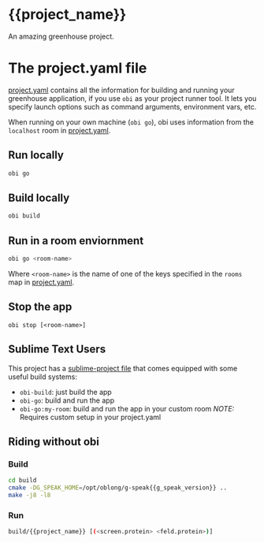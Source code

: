 # {{project_name}}
An amazing greenhouse project.


# The project.yaml file

[project.yaml](project.yaml) contains all the information for building and running your greenhouse application, if you use `obi` as your project runner tool.  It lets you specify launch options such as command arguments, environment vars, etc.

When running on your own machine (`obi go`), obi uses information from the `localhost` room in [project.yaml](project.yaml). 


## Run locally
```bash
obi go
```

## Build locally
```bash
obi build
```

## Run in a room enviornment
```bash
obi go <room-name>
```

Where `<room-name>` is the name of one of the keys specified in the `rooms` map in [project.yaml](project.yaml).

## Stop the app

	obi stop [<room-name>]


## Sublime Text Users

This project has a [sublime-project file]({{project_name}}.sublime-project) that comes equipped with some useful build systems:

- `obi-build`: just build the app
- `obi-go`: build and run the app
- `obi-go:my-room`: build and run the app in your custom room *NOTE:* Requires custom setup in your project.yaml


## Riding without obi

### Build
```bash
cd build
cmake -DG_SPEAK_HOME=/opt/oblong/g-speak{{g_speak_version}} ..
make -j8 -l8
```

### Run
```bash
build/{{project_name}} [(<screen.protein> <feld.protein>)]
```
